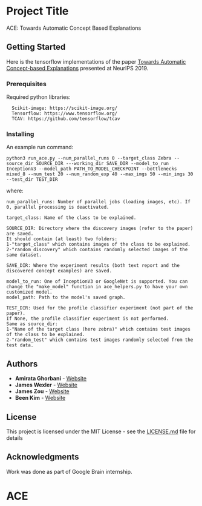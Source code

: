 # Project Title

ACE: Towards Automatic Concept Based Explanations

## Getting Started
Here is the tensorflow implementations of the paper [Towards Automatic Concept-based Explanations](https://arxiv.org/abs/1902.03129) presented at NeurIPS 2019.

### Prerequisites

Required python libraries:

```
  Scikit-image: https://scikit-image.org/
  Tensorflow: https://www.tensorflow.org/
  TCAV: https://github.com/tensorflow/tcav
```

### Installing

An example run command:

```
python3 run_ace.py --num_parallel_runs 0 --target_class Zebra --source_dir SOURCE_DIR ---working_dir SAVE_DIR --model_to_run InceptionV3 --model_path PATH_TO_MODEL_CHECKPOINT --bottlenecks mixed_8 --num_test 20 --num_random_exp 40 --max_imgs 50 --min_imgs 30 --test_dir TEST_DIR 
```

where:
```
num_parallel_runs: Number of parallel jobs (loading images, etc). If 0, parallel processing is deactivated.
```

```
target_class: Name of the class to be explained.
```

```
SOURCE_DIR: Directory where the discovery images (refer to the paper) are saved. 
It should contain (at least) two folders: 
1-"target_class" which contains images of the class to be explained. 
2-"random_discovery" which contains randomly selected images of the same dataset.
```

```
SAVE_DIR: Where the experiment results (both text report and the discovered concept examples) are saved.
```

```
model_to_run: One of InceptionV3 or GoogleNet is supported. You can change the "make_model" function in ace_helpers.py to have your own customized model.
model_path: Path to the model's saved graph.
```

```
TEST_DIR: Used for the profile classifier experiment (not part of the paper).
If None, the profile classifier experiment is not performed.
Same as source_dir:
1-"Name of the target class (here zebra)" which contains test images of the class to be explained. 
2-"random_test" which contains test images randomly selected from the test data.
```

## Authors

* **Amirata Ghorbani** - [Website](http://web.stanford.edu/~amiratag)
* **James Wexler** - [Website](https://ai.google/research/people/105507/)
* **James Zou** - [Website](https://sites.google.com/site/jamesyzou/)
* **Been Kim** - [Website](https://beenkim.github.io/)


## License

This project is licensed under the MIT License - see the [LICENSE.md](LICENSE.md) file for details

## Acknowledgments

Work was done as part of Google Brain internship.
# ACE


